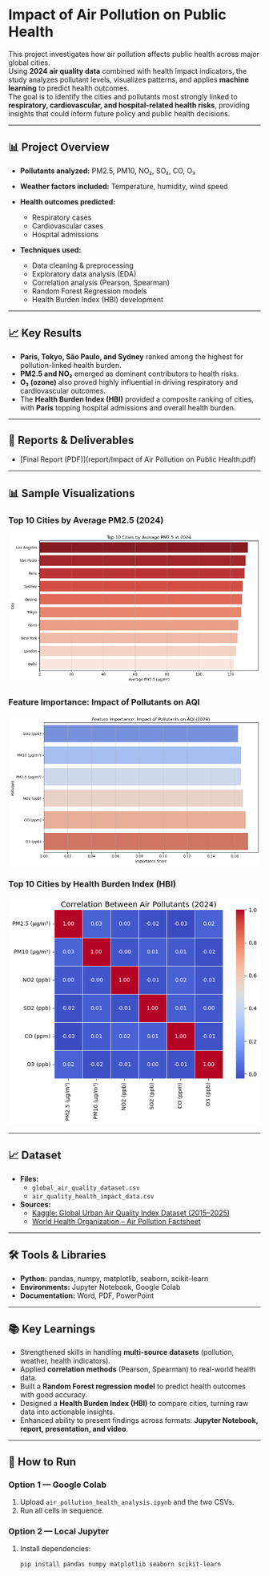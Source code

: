 # Impact of Air Pollution on Public Health

This project investigates how air pollution affects public health across major global cities.  
Using **2024 air quality data** combined with health impact indicators, the study analyzes pollutant levels, visualizes patterns, and applies **machine learning** to predict health outcomes.  
The goal is to identify the cities and pollutants most strongly linked to **respiratory, cardiovascular, and hospital-related health risks**, providing insights that could inform future policy and public health decisions.

---

## 📊 Project Overview
- **Pollutants analyzed:** PM2.5, PM10, NO₂, SO₂, CO, O₃  
- **Weather factors included:** Temperature, humidity, wind speed  
- **Health outcomes predicted:**  
  - Respiratory cases  
  - Cardiovascular cases  
  - Hospital admissions  

- **Techniques used:**  
  - Data cleaning & preprocessing  
  - Exploratory data analysis (EDA)  
  - Correlation analysis (Pearson, Spearman)  
  - Random Forest Regression models  
  - Health Burden Index (HBI) development  

---

## 📈 Key Results
- **Paris, Tokyo, São Paulo, and Sydney** ranked among the highest for pollution-linked health burden.  
- **PM2.5 and NO₂** emerged as dominant contributors to health risks.  
- **O₃ (ozone)** also proved highly influential in driving respiratory and cardiovascular outcomes.  
- The **Health Burden Index (HBI)** provided a composite ranking of cities, with **Paris** topping hospital admissions and overall health burden.  

---

## 📑 Reports & Deliverables
- [Final Report (PDF)](report/Impact of Air Pollution on Public Health.pdf)  

---

## 📊 Sample Visualizations

### Top 10 Cities by Average PM2.5 (2024)
![PM2.5 Top Cities](report/images/pm25_top_cities.png)

### Feature Importance: Impact of Pollutants on AQI
![Feature Importance](report/images/feature_importance.png)

### Top 10 Cities by Health Burden Index (HBI)
![Health Burden Index](report/images/hbi_top10.png)

---

## 📈 Dataset
- **Files:**  
  - `global_air_quality_dataset.csv`  
  - `air_quality_health_impact_data.csv`  
- **Sources:**  
  - [Kaggle: Global Urban Air Quality Index Dataset (2015–2025)](https://www.kaggle.com/datasets/syedmtalhahasan/global-urban-air-quality-index-dataset-2015-2025)  
  - [World Health Organization – Air Pollution Factsheet](https://www.who.int/health-topics/air-pollution)  

---

## 🛠️ Tools & Libraries
- **Python:** pandas, numpy, matplotlib, seaborn, scikit-learn  
- **Environments:** Jupyter Notebook, Google Colab  
- **Documentation:** Word, PDF, PowerPoint  

---

## 📚 Key Learnings
- Strengthened skills in handling **multi-source datasets** (pollution, weather, health indicators).  
- Applied **correlation methods** (Pearson, Spearman) to real-world health data.  
- Built a **Random Forest regression model** to predict health outcomes with good accuracy.  
- Designed a **Health Burden Index (HBI)** to compare cities, turning raw data into actionable insights.  
- Enhanced ability to present findings across formats: **Jupyter Notebook, report, presentation, and video**.  

---

## 📑 How to Run
### Option 1 — Google Colab
1. Upload `air_pollution_health_analysis.ipynb` and the two CSVs.  
2. Run all cells in sequence.  

### Option 2 — Local Jupyter
1. Install dependencies:  
   ```bash
   pip install pandas numpy matplotlib seaborn scikit-learn
